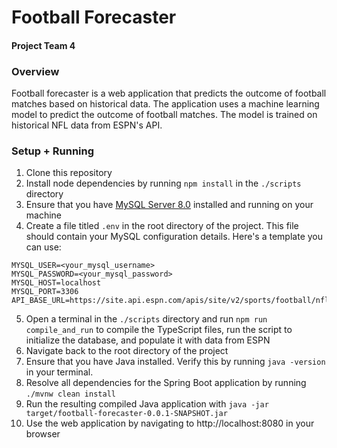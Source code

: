 # Football Forecaster

#### Project Team 4

### Overview

Football forecaster is a web application that predicts the outcome of football matches based on historical data. The application uses a machine learning model to predict the outcome of football matches. The model is trained on historical NFL data from ESPN's API.

### Setup + Running

1. Clone this repository
2. Install node dependencies by running `npm install` in the `./scripts` directory
3. Ensure that you have [MySQL Server 8.0](https://dev.mysql.com/downloads/mysql/8.0.html) installed and running on your machine
4. Create a file titled `.env` in the root directory of the project. This file should contain your MySQL configuration details. Here's a template you can use:

```env
MYSQL_USER=<your_mysql_username>
MYSQL_PASSWORD=<your_mysql_password>
MYSQL_HOST=localhost
MYSQL_PORT=3306
API_BASE_URL=https://site.api.espn.com/apis/site/v2/sports/football/nfl/
```
5. Open a terminal in the `./scripts` directory and run `npm run compile_and_run` to compile the TypeScript files, run the
script to initialize the database, and populate it with data from ESPN
6. Navigate back to the root directory of the project
7. Ensure that you have Java installed. Verify this by running `java -version` in your terminal.
7. Resolve all dependencies for the Spring Boot application by running `./mvnw clean install`
8. Run the resulting compiled Java application with `java -jar target/football-forecaster-0.0.1-SNAPSHOT.jar`
9. Use the web application by navigating to http://localhost:8080 in your browser



